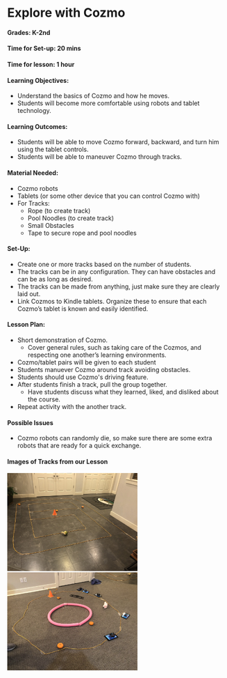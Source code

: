 # Explore with Cozmo
#### Grades: K-2nd
#### Time for Set-up: 20 mins
#### Time for lesson: 1 hour
#### Learning Objectives: 
  * Understand the basics of Cozmo and how he moves.
  * Students will become more comfortable using robots and tablet technology.
#### Learning Outcomes: 
  * Students will be able to move Cozmo forward, backward, and turn him using the tablet controls.
  * Students will be able to maneuver Cozmo through tracks.
#### Material Needed:
  * Cozmo robots
  * Tablets (or some other device that you can control Cozmo with)
  * For Tracks:
    * Rope (to create track)
    * Pool Noodles (to create track)
    * Small Obstacles
    * Tape to secure rope and pool noodles
#### Set-Up:
  * Create one or more tracks based on the number of students.
  * The tracks can be in any configuration. They can have obstacles and can be as long as desired.
  * The tracks can be made from anything, just make sure they are clearly laid out.
  * Link Cozmos to Kindle tablets. Organize these to ensure that each Cozmo’s tablet is known and easily identified.
#### Lesson Plan:
  * Short demonstration of Cozmo.
    * Cover general rules, such as taking care of the Cozmos, and respecting one another’s learning environments.
  * Cozmo/tablet pairs will be given to each student
  * Students manuever Cozmo around track avoiding obstacles.
   * Students should use Cozmo's driving feature.
  * After students finish a track, pull the group together.
    * Have students discuss what they learned, liked, and disliked about the course.
  * Repeat activity with the another track.
#### Possible Issues
  * Cozmo robots can randomly die, so make sure there are some extra robots that are ready for a quick exchange.
#### Images of Tracks from our Lesson
<img src="images/Track1.jpg" width="300">
<img src="images/Track2.jpg" width="300">
